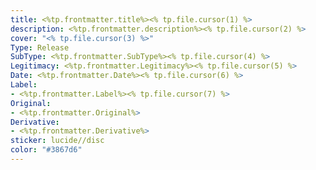 ```yaml
---
title: <%tp.frontmatter.title%><% tp.file.cursor(1) %>
description: <%tp.frontmatter.description%><% tp.file.cursor(2) %>
cover: "<% tp.file.cursor(3) %>"
Type: Release  
SubType: <%tp.frontmatter.SubType%><% tp.file.cursor(4) %>
Legitimacy: <%tp.frontmatter.Legitimacy%><% tp.file.cursor(5) %>
Date: <%tp.frontmatter.Date%><% tp.file.cursor(6) %>
Label: 
- <%tp.frontmatter.Label%><% tp.file.cursor(7) %>
Original: 
- <%tp.frontmatter.Original%>
Derivative: 
- <%tp.frontmatter.Derivative%>
sticker: lucide//disc
color: "#3867d6"
---
```

